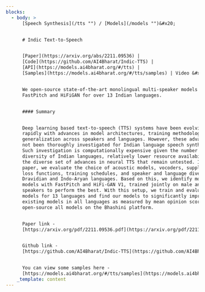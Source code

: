 ```yaml
---
blocks:
  - body: >
      [Speech Synthesis](/tts "") / [Models](/models "")&#x20;


      # Indic Text-to-Speech


      [Paper](https://arxiv.org/abs/2211.09536) |
      [Code](https://github.com/AI4Bharat/Indic-TTS) |
      [API](https://models.ai4bharat.org/#/tts) |
      [Samples](https://models.ai4bharat.org/#/tts/samples) | Video &#x20;


      We open-source state-of-the-art monolingual multi-speaker models based on
      FastPitch and HiFiGAN for over 13 Indian languages.


      #### Summary


      Deep learning based text-to-speech (TTS) systems have been evolving
      rapidly with advances in model architectures, training methodologies, and
      generalization across speakers and languages. However, these advances have
      not been thoroughly investigated for Indian language speech synthesis.
      Such investigation is computationally expensive given the number and
      diversity of Indian languages, relatively lower resource availability, and
      the diverse set of advances in neural TTS that remain untested. In this
      paper, we evaluate the choice of acoustic models, vocoders, supplementary
      loss functions, training schedules, and speaker and language diversity for
      Dravidian and Indo-Aryan languages. Based on this, we identify monolingual
      models with FastPitch and HiFi-GAN V1, trained jointly on male and female
      speakers to perform the best. With this setup, we train and evaluate TTS
      models for 13 languages and find our models to significantly improve upon
      existing models in all languages as measured by mean opinion scores. We
      open-source all models on the Bhashini platform.


      Paper link -
      [https://arxiv.org/pdf/2211.09536.pdf](https://arxiv.org/pdf/2211.09536.pdf)


      Github link -
      [https://github.com/AI4Bharat/Indic-TTS](https://github.com/AI4Bharat/Indic-TTS)


      You can view some samples here -
      [https://models.ai4bharat.org/#/tts/samples](https://models.ai4bharat.org/#/tts/samples)
    _template: content
---
```


